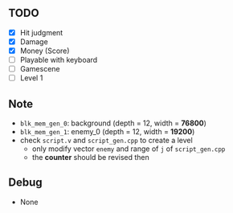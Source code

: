 TODO
---

- [x] Hit judgment
- [x] Damage
- [x] Money (Score)
- [ ] Playable with keyboard
- [ ] Gamescene
- [ ] Level 1

Note
---

* `blk_mem_gen_0`: background (depth = 12, width = **76800**)
* `blk_mem_gen_1`: enemy_0 (depth = 12, width = **19200**)
* check `script.v` and `script_gen.cpp` to create a level
  * only modify vector `enemy` and range of `j` of `script_gen.cpp`
  * the **counter** should be revised then
 
Debug
---
* None

